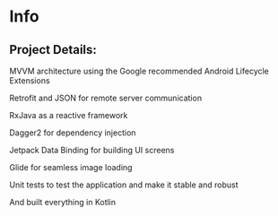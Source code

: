 # Info

## Project Details: 

MVVM architecture using the Google recommended Android Lifecycle Extensions

Retrofit and JSON for remote server communication

RxJava as a reactive framework

Dagger2 for dependency injection

Jetpack Data Binding for building UI screens

Glide for seamless image loading

Unit tests to test the application and make it stable and robust

And built everything in Kotlin
